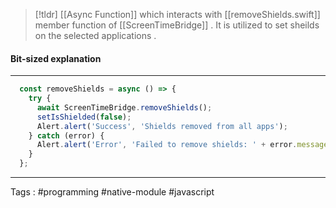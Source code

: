 
> [!tldr] 
> [[Async Function]] which interacts with [[removeShields.swift]] member function of [[ScreenTimeBridge]] . It is utilized to set sheilds on the selected applications . 

#### Bit-sized explanation 
___
```javascript
  const removeShields = async () => {
    try {
      await ScreenTimeBridge.removeShields();
      setIsShielded(false);
      Alert.alert('Success', 'Shields removed from all apps');
    } catch (error) {
      Alert.alert('Error', 'Failed to remove shields: ' + error.message);
    }
  };

```

___

Tags : #programming #native-module #javascript 